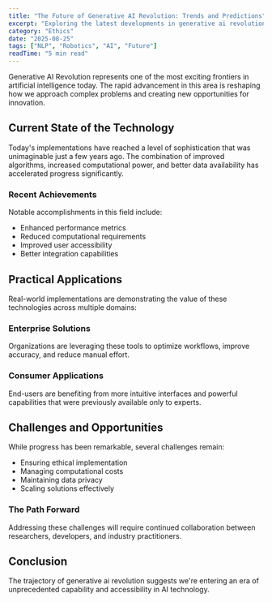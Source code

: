 ```yaml
---
title: "The Future of Generative AI Revolution: Trends and Predictions"
excerpt: "Exploring the latest developments in generative ai revolution and their implications for the future of artificial intelligence and automation."
category: "Ethics"
date: "2025-08-25"
tags: ["NLP", "Robotics", "AI", "Future"]
readTime: "5 min read"
---
```


Generative AI Revolution represents one of the most exciting frontiers in artificial intelligence today. The rapid advancement in this area is reshaping how we approach complex problems and creating new opportunities for innovation.

## Current State of the Technology

Today's implementations have reached a level of sophistication that was unimaginable just a few years ago. The combination of improved algorithms, increased computational power, and better data availability has accelerated progress significantly.

### Recent Achievements

Notable accomplishments in this field include:
- Enhanced performance metrics
- Reduced computational requirements
- Improved user accessibility
- Better integration capabilities

## Practical Applications

Real-world implementations are demonstrating the value of these technologies across multiple domains:

### Enterprise Solutions
Organizations are leveraging these tools to optimize workflows, improve accuracy, and reduce manual effort.

### Consumer Applications
End-users are benefiting from more intuitive interfaces and powerful capabilities that were previously available only to experts.

## Challenges and Opportunities

While progress has been remarkable, several challenges remain:
- Ensuring ethical implementation
- Managing computational costs
- Maintaining data privacy
- Scaling solutions effectively

### The Path Forward

Addressing these challenges will require continued collaboration between researchers, developers, and industry practitioners.

## Conclusion

The trajectory of generative ai revolution suggests we're entering an era of unprecedented capability and accessibility in AI technology.